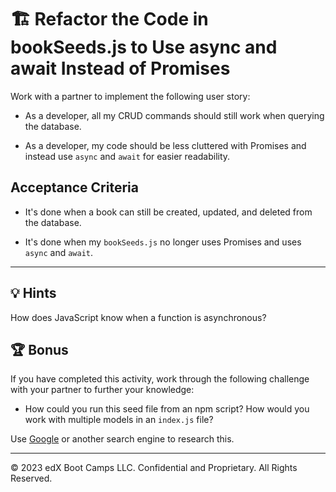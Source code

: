 # 🏗️ Refactor the Code in bookSeeds.js to Use async and await Instead of Promises

Work with a partner to implement the following user story:

- As a developer, all my CRUD commands should still work when querying the database.

- As a developer, my code should be less cluttered with Promises and instead use `async` and `await` for easier readability.

## Acceptance Criteria

- It's done when a book can still be created, updated, and deleted from the database.

- It's done when my `bookSeeds.js` no longer uses Promises and uses `async` and `await`.

---

## 💡 Hints

How does JavaScript know when a function is asynchronous?

## 🏆 Bonus

If you have completed this activity, work through the following challenge with your partner to further your knowledge:

- How could you run this seed file from an npm script? How would you work with multiple models in an `index.js` file?

Use [Google](https://www.google.com) or another search engine to research this.

---

© 2023 edX Boot Camps LLC. Confidential and Proprietary. All Rights Reserved.
